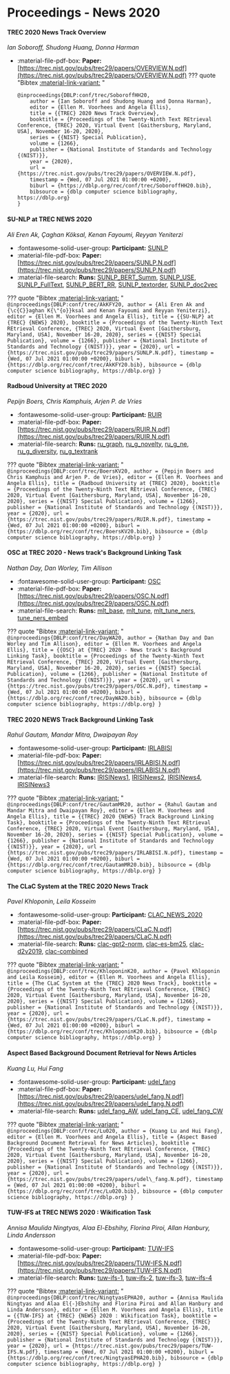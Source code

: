 # Proceedings - News 2020 

#### TREC 2020 News Track Overview

_Ian Soboroff, Shudong Huang, Donna Harman_

- :material-file-pdf-box: **Paper:** [https://trec.nist.gov/pubs/trec29/papers/OVERVIEW.N.pdf](https://trec.nist.gov/pubs/trec29/papers/OVERVIEW.N.pdf)
??? quote "Bibtex [:material-link-variant:](https://dblp.org/rec/conf/trec/SoboroffHH20.bib) "
	```
	@inproceedings{DBLP:conf/trec/SoboroffHH20,
		author = {Ian Soboroff and Shudong Huang and Donna Harman},
		editor = {Ellen M. Voorhees and Angela Ellis},
		title = {{TREC} 2020 News Track Overview},
		booktitle = {Proceedings of the Twenty-Ninth Text REtrieval Conference, {TREC} 2020, Virtual Event [Gaithersburg, Maryland, USA], November 16-20, 2020},
		series = {{NIST} Special Publication},
		volume = {1266},
		publisher = {National Institute of Standards and Technology {(NIST)}},
		year = {2020},
		url = {https://trec.nist.gov/pubs/trec29/papers/OVERVIEW.N.pdf},
		timestamp = {Wed, 07 Jul 2021 01:00:00 +0200},
		biburl = {https://dblp.org/rec/conf/trec/SoboroffHH20.bib},
		bibsource = {dblp computer science bibliography, https://dblp.org}
	}
	```

#### SU-NLP at TREC NEWS 2020

_Ali Eren Ak, Çaghan Köksal, Kenan Fayoumi, Reyyan Yeniterzi_

- :fontawesome-solid-user-group: **Participant:** [SUNLP](./participants.md#sunlp)
- :material-file-pdf-box: **Paper:** [https://trec.nist.gov/pubs/trec29/papers/SUNLP.N.pdf](https://trec.nist.gov/pubs/trec29/papers/SUNLP.N.pdf)
- :material-file-search: **Runs:** [SUNLP_BERT_Summ](./runs.md#sunlp_bert_summ), [SUNLP_USE](./runs.md#sunlp_use), [SUNLP_FullText](./runs.md#sunlp_fulltext), [SUNLP_BERT_RR](./runs.md#sunlp_bert_rr), [SUNLP_textorder](./runs.md#sunlp_textorder), [SUNLP_doc2vec](./runs.md#sunlp_doc2vec)

??? quote "Bibtex [:material-link-variant:](https://dblp.org/rec/conf/trec/AkKFY20.bib) "
	```
	@inproceedings{DBLP:conf/trec/AkKFY20,
		author = {Ali Eren Ak and {\c{C}}aghan K{\"{o}}ksal and Kenan Fayoumi and Reyyan Yeniterzi},
		editor = {Ellen M. Voorhees and Angela Ellis},
		title = {{SU-NLP} at {TREC} {NEWS} 2020},
		booktitle = {Proceedings of the Twenty-Ninth Text REtrieval Conference, {TREC} 2020, Virtual Event [Gaithersburg, Maryland, USA], November 16-20, 2020},
		series = {{NIST} Special Publication},
		volume = {1266},
		publisher = {National Institute of Standards and Technology {(NIST)}},
		year = {2020},
		url = {https://trec.nist.gov/pubs/trec29/papers/SUNLP.N.pdf},
		timestamp = {Wed, 07 Jul 2021 01:00:00 +0200},
		biburl = {https://dblp.org/rec/conf/trec/AkKFY20.bib},
		bibsource = {dblp computer science bibliography, https://dblp.org}
	}
	```

#### Radboud University at TREC 2020

_Pepijn Boers, Chris Kamphuis, Arjen P. de Vries_

- :fontawesome-solid-user-group: **Participant:** [RUIR](./participants.md#ruir)
- :material-file-pdf-box: **Paper:** [https://trec.nist.gov/pubs/trec29/papers/RUIR.N.pdf](https://trec.nist.gov/pubs/trec29/papers/RUIR.N.pdf)
- :material-file-search: **Runs:** [ru_graph](./runs.md#ru_graph), [ru_g_novelty](./runs.md#ru_g_novelty), [ru_g_ne](./runs.md#ru_g_ne), [ru_g_diversity](./runs.md#ru_g_diversity), [ru_g_textrank](./runs.md#ru_g_textrank)

??? quote "Bibtex [:material-link-variant:](https://dblp.org/rec/conf/trec/BoersKV20.bib) "
	```
	@inproceedings{DBLP:conf/trec/BoersKV20,
		author = {Pepijn Boers and Chris Kamphuis and Arjen P. de Vries},
		editor = {Ellen M. Voorhees and Angela Ellis},
		title = {Radboud University at {TREC} 2020},
		booktitle = {Proceedings of the Twenty-Ninth Text REtrieval Conference, {TREC} 2020, Virtual Event [Gaithersburg, Maryland, USA], November 16-20, 2020},
		series = {{NIST} Special Publication},
		volume = {1266},
		publisher = {National Institute of Standards and Technology {(NIST)}},
		year = {2020},
		url = {https://trec.nist.gov/pubs/trec29/papers/RUIR.N.pdf},
		timestamp = {Wed, 07 Jul 2021 01:00:00 +0200},
		biburl = {https://dblp.org/rec/conf/trec/BoersKV20.bib},
		bibsource = {dblp computer science bibliography, https://dblp.org}
	}
	```

#### OSC at TREC 2020 - News track's Background Linking Task

_Nathan Day, Dan Worley, Tim Allison_

- :fontawesome-solid-user-group: **Participant:** [OSC](./participants.md#osc)
- :material-file-pdf-box: **Paper:** [https://trec.nist.gov/pubs/trec29/papers/OSC.N.pdf](https://trec.nist.gov/pubs/trec29/papers/OSC.N.pdf)
- :material-file-search: **Runs:** [mlt_base](./runs.md#mlt_base), [mlt_tune](./runs.md#mlt_tune), [mlt_tune_ners](./runs.md#mlt_tune_ners), [tune_ners_embed](./runs.md#tune_ners_embed)

??? quote "Bibtex [:material-link-variant:](https://dblp.org/rec/conf/trec/DayWA20.bib) "
	```
	@inproceedings{DBLP:conf/trec/DayWA20,
		author = {Nathan Day and Dan Worley and Tim Allison},
		editor = {Ellen M. Voorhees and Angela Ellis},
		title = {{OSC} at {TREC} 2020 - News track's Background Linking Task},
		booktitle = {Proceedings of the Twenty-Ninth Text REtrieval Conference, {TREC} 2020, Virtual Event [Gaithersburg, Maryland, USA], November 16-20, 2020},
		series = {{NIST} Special Publication},
		volume = {1266},
		publisher = {National Institute of Standards and Technology {(NIST)}},
		year = {2020},
		url = {https://trec.nist.gov/pubs/trec29/papers/OSC.N.pdf},
		timestamp = {Wed, 07 Jul 2021 01:00:00 +0200},
		biburl = {https://dblp.org/rec/conf/trec/DayWA20.bib},
		bibsource = {dblp computer science bibliography, https://dblp.org}
	}
	```

#### TREC 2020 NEWS Track Background Linking Task

_Rahul Gautam, Mandar Mitra, Dwaipayan Roy_

- :fontawesome-solid-user-group: **Participant:** [IRLABISI](./participants.md#irlabisi)
- :material-file-pdf-box: **Paper:** [https://trec.nist.gov/pubs/trec29/papers/IRLABISI.N.pdf](https://trec.nist.gov/pubs/trec29/papers/IRLABISI.N.pdf)
- :material-file-search: **Runs:** [IRISINews1](./runs.md#irisinews1), [IRISINews2](./runs.md#irisinews2), [IRISINews4](./runs.md#irisinews4), [IRISINews3](./runs.md#irisinews3)

??? quote "Bibtex [:material-link-variant:](https://dblp.org/rec/conf/trec/GautamMR20.bib) "
	```
	@inproceedings{DBLP:conf/trec/GautamMR20,
		author = {Rahul Gautam and Mandar Mitra and Dwaipayan Roy},
		editor = {Ellen M. Voorhees and Angela Ellis},
		title = {{TREC} 2020 {NEWS} Track Background Linking Task},
		booktitle = {Proceedings of the Twenty-Ninth Text REtrieval Conference, {TREC} 2020, Virtual Event [Gaithersburg, Maryland, USA], November 16-20, 2020},
		series = {{NIST} Special Publication},
		volume = {1266},
		publisher = {National Institute of Standards and Technology {(NIST)}},
		year = {2020},
		url = {https://trec.nist.gov/pubs/trec29/papers/IRLABISI.N.pdf},
		timestamp = {Wed, 07 Jul 2021 01:00:00 +0200},
		biburl = {https://dblp.org/rec/conf/trec/GautamMR20.bib},
		bibsource = {dblp computer science bibliography, https://dblp.org}
	}
	```

#### The CLaC System at the TREC 2020 News Track

_Pavel Khloponin, Leila Kosseim_

- :fontawesome-solid-user-group: **Participant:** [CLAC_NEWS_2020](./participants.md#clac_news_2020)
- :material-file-pdf-box: **Paper:** [https://trec.nist.gov/pubs/trec29/papers/CLaC.N.pdf](https://trec.nist.gov/pubs/trec29/papers/CLaC.N.pdf)
- :material-file-search: **Runs:** [clac-gpt2-norm](./runs.md#clac-gpt2-norm), [clac-es-bm25](./runs.md#clac-es-bm25), [clac-d2v2019](./runs.md#clac-d2v2019), [clac-combined](./runs.md#clac-combined)

??? quote "Bibtex [:material-link-variant:](https://dblp.org/rec/conf/trec/KhloponinK20.bib) "
	```
	@inproceedings{DBLP:conf/trec/KhloponinK20,
		author = {Pavel Khloponin and Leila Kosseim},
		editor = {Ellen M. Voorhees and Angela Ellis},
		title = {The CLaC System at the {TREC} 2020 News Track},
		booktitle = {Proceedings of the Twenty-Ninth Text REtrieval Conference, {TREC} 2020, Virtual Event [Gaithersburg, Maryland, USA], November 16-20, 2020},
		series = {{NIST} Special Publication},
		volume = {1266},
		publisher = {National Institute of Standards and Technology {(NIST)}},
		year = {2020},
		url = {https://trec.nist.gov/pubs/trec29/papers/CLaC.N.pdf},
		timestamp = {Wed, 07 Jul 2021 01:00:00 +0200},
		biburl = {https://dblp.org/rec/conf/trec/KhloponinK20.bib},
		bibsource = {dblp computer science bibliography, https://dblp.org}
	}
	```

#### Aspect Based Background Document Retrieval for News Articles

_Kuang Lu, Hui Fang_

- :fontawesome-solid-user-group: **Participant:** [udel_fang](./participants.md#udel_fang)
- :material-file-pdf-box: **Paper:** [https://trec.nist.gov/pubs/trec29/papers/udel_fang.N.pdf](https://trec.nist.gov/pubs/trec29/papers/udel_fang.N.pdf)
- :material-file-search: **Runs:** [udel_fang_AW](./runs.md#udel_fang_aw), [udel_fang_CE](./runs.md#udel_fang_ce), [udel_fang_CW](./runs.md#udel_fang_cw)

??? quote "Bibtex [:material-link-variant:](https://dblp.org/rec/conf/trec/Lu020.bib) "
	```
	@inproceedings{DBLP:conf/trec/Lu020,
		author = {Kuang Lu and Hui Fang},
		editor = {Ellen M. Voorhees and Angela Ellis},
		title = {Aspect Based Background Document Retrieval for News Articles},
		booktitle = {Proceedings of the Twenty-Ninth Text REtrieval Conference, {TREC} 2020, Virtual Event [Gaithersburg, Maryland, USA], November 16-20, 2020},
		series = {{NIST} Special Publication},
		volume = {1266},
		publisher = {National Institute of Standards and Technology {(NIST)}},
		year = {2020},
		url = {https://trec.nist.gov/pubs/trec29/papers/udel\_fang.N.pdf},
		timestamp = {Wed, 07 Jul 2021 01:00:00 +0200},
		biburl = {https://dblp.org/rec/conf/trec/Lu020.bib},
		bibsource = {dblp computer science bibliography, https://dblp.org}
	}
	```

#### TUW-IFS at TREC NEWS 2020 : Wikification Task

_Annisa Maulida Ningtyas, Alaa El-Ebshihy, Florina Piroi, Allan Hanbury, Linda Andersson_

- :fontawesome-solid-user-group: **Participant:** [TUW-IFS](./participants.md#tuw-ifs)
- :material-file-pdf-box: **Paper:** [https://trec.nist.gov/pubs/trec29/papers/TUW-IFS.N.pdf](https://trec.nist.gov/pubs/trec29/papers/TUW-IFS.N.pdf)
- :material-file-search: **Runs:** [tuw-ifs-1](./runs.md#tuw-ifs-1), [tuw-ifs-2](./runs.md#tuw-ifs-2), [tuw-ifs-3](./runs.md#tuw-ifs-3), [tuw-ifs-4](./runs.md#tuw-ifs-4)

??? quote "Bibtex [:material-link-variant:](https://dblp.org/rec/conf/trec/NingtyasEPHA20.bib) "
	```
	@inproceedings{DBLP:conf/trec/NingtyasEPHA20,
		author = {Annisa Maulida Ningtyas and Alaa El{-}Ebshihy and Florina Piroi and Allan Hanbury and Linda Andersson},
		editor = {Ellen M. Voorhees and Angela Ellis},
		title = {{TUW-IFS} at {TREC} {NEWS} 2020 : Wikification Task},
		booktitle = {Proceedings of the Twenty-Ninth Text REtrieval Conference, {TREC} 2020, Virtual Event [Gaithersburg, Maryland, USA], November 16-20, 2020},
		series = {{NIST} Special Publication},
		volume = {1266},
		publisher = {National Institute of Standards and Technology {(NIST)}},
		year = {2020},
		url = {https://trec.nist.gov/pubs/trec29/papers/TUW-IFS.N.pdf},
		timestamp = {Wed, 07 Jul 2021 01:00:00 +0200},
		biburl = {https://dblp.org/rec/conf/trec/NingtyasEPHA20.bib},
		bibsource = {dblp computer science bibliography, https://dblp.org}
	}
	```

